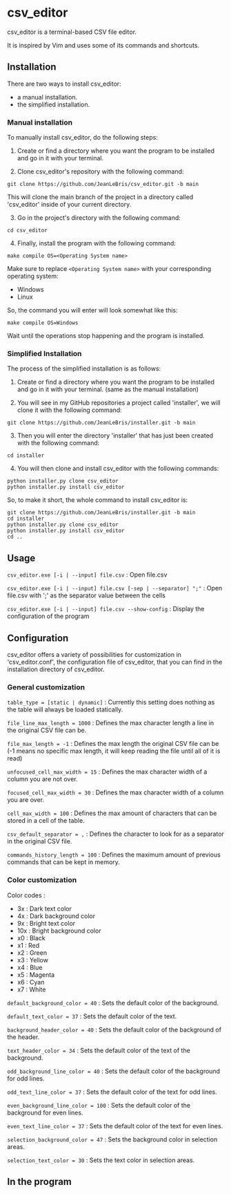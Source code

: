 # csv_editor

csv_editor is a terminal-based CSV file editor.

It is inspired by Vim and uses some of its commands and shortcuts.

## Installation

There are two ways to install csv_editor:
- a manual installation.
- the simplified installation.

### Manual installation

To manually install csv_editor, do the following steps:

1. Create or find a directory where you want the program to be installed and go in it with your terminal.

2. Clone csv_editor's repository with the following command:

```git clone https://github.com/JeanLeBris/csv_editor.git -b main```

This will clone the main branch of the project in a directory called 'csv_editor' inside of your current directory.

3. Go in the project's directory with the following command:

```cd csv_editor```

4. Finally, install the program with the following command:

```make compile OS=<Operating System name>```

Make sure to replace ```<Operating System name>``` with your corresponding operating system:
- Windows
- Linux

So, the command you will enter will look somewhat like this:

```make compile OS=Windows```

Wait until the operations stop happening and the program is installed.

### Simplified Installation

The process of the simplified installation is as follows:

1. Create or find a directory where you want the program to be installed and go in it with your terminal. (same as the manual installation)

2. You will see in my GitHub repositories a project called 'installer', we will clone it with the following command:

```git clone https://github.com/JeanLeBris/installer.git -b main```

3. Then you will enter the directory 'installer' that has just been created with the following command:

```cd installer```

4. You will then clone and install csv_editor with the following commands:

```
python installer.py clone csv_editor
python installer.py install csv_editor
```

So, to make it short, the whole command to install csv_editor is:

```
git clone https://github.com/JeanLeBris/installer.git -b main
cd installer
python installer.py clone csv_editor
python installer.py install csv_editor
cd ..
```

## Usage

```csv_editor.exe [-i | --input] file.csv``` : Open file.csv

```csv_editor.exe [-i | --input] file.csv [-sep | --separator] ";"``` : Open file.csv with ';' as the separator value between the cells

```csv_editor.exe [-i | --input] file.csv --show-config``` : Display the configuration of the program

## Configuration

csv_editor offers a variety of possibilities for customization in 'csv_editor.conf', the configuration file of csv_editor, that you can find in the installation directory of csv_editor.

### General customization

```table_type = [static | dynamic]``` : Currently this setting does nothing as the table will always be loaded statically.

```file_line_max_length = 1000``` : Defines the max character length a line in the original CSV file can be.

```file_max_length = -1``` : Defines the max length the original CSV file can be (-1 means no specific max length, it will keep reading the file until all of it is read)

```unfocused_cell_max_width = 15``` : Defines the max character width of a column you are not over.

```focused_cell_max_width = 30``` : Defines the max character width of a column you are over.

```cell_max_width = 100``` : Defines the max amount of characters that can be stored in a cell of the table.

```csv_default_separator = ,``` : Defines the character to look for as a separator in the original CSV file.

```commands_history_length = 100``` : Defines the maximum amount of previous commands that can be kept in memory.

### Color customization

Color codes :
- 3x : Dark text color
- 4x : Dark background color
- 9x : Bright text color
- 10x : Bright background color
- x0 : Black
- x1 : Red
- x2 : Green
- x3 : Yellow
- x4 : Blue
- x5 : Magenta
- x6 : Cyan
- x7 : White

```default_background_color = 40``` : Sets the default color of the background.

```default_text_color = 37``` : Sets the default color of the text.

```background_header_color = 40``` : Sets the default color of the background of the header.

```text_header_color = 34``` : Sets the default color of the text of the background.

```odd_background_line_color = 40``` : Sets the default color of the background for odd lines.

```odd_text_line_color = 37``` : Sets the default color of the text for odd lines.

```even_background_line_color = 100``` : Sets the default color of the background for even lines.

```even_text_line_color = 37``` : Sets the default color of the text for even lines.

```selection_background_color = 47``` : Sets the background color in selection areas.

```selection_text_color = 30``` : Sets the text color in selection areas.

## In the program